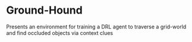 # Ground-Hound
Presents an environment for training a DRL agent to traverse a grid-world and find occluded objects via context clues
